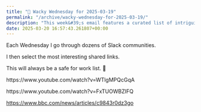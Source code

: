 ```yaml
---
title: "🤪 Wacky Wednesday for 2025-03-19"
permalink: "/archive/wacky-wednesday-for-2025-03-19/"
description: "This week&#39;s email features a curated list of intriguing links from various Slack communities."
date: 2025-03-20 16:57:43.261807+00:00
---
```


<p>Each Wednesday I go through dozens of Slack communities.</p><p>I then select the most interesting shared links.</p><p>This will always be a safe for work list. 🙈</p><p>https://www.youtube.com/watch?v=WTlgMPQcGqA</p><p>https://www.youtube.com/watch?v=FxTUOWBZIFQ</p><p><a target="_blank" rel="noopener noreferrer nofollow" href="https://www.bbc.com/news/articles/c9843r0dz3go">https://www.bbc.com/news/articles/c9843r0dz3go</a></p>